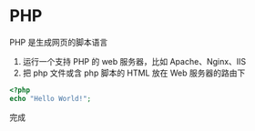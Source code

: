 # PHP

PHP 是生成网页的脚本语言

1. 运行一个支持 PHP 的 web 服务器，比如 Apache、Nginx、IIS
2. 把 php 文件或含 php 脚本的 HTML 放在 Web 服务器的路由下

```php
<?php
echo "Hello World!";
```

完成
